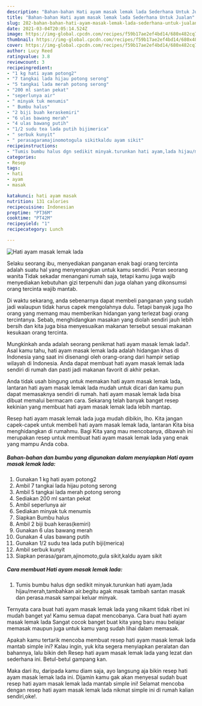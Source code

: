 ```yaml
---
description: "Bahan-bahan Hati ayam masak lemak lada Sederhana Untuk Jualan"
title: "Bahan-bahan Hati ayam masak lemak lada Sederhana Untuk Jualan"
slug: 282-bahan-bahan-hati-ayam-masak-lemak-lada-sederhana-untuk-jualan
date: 2021-03-04T20:05:14.524Z
image: https://img-global.cpcdn.com/recipes/f59b17ae2ef4bd14/680x482cq70/hati-ayam-masak-lemak-lada-foto-resep-utama.jpg
thumbnail: https://img-global.cpcdn.com/recipes/f59b17ae2ef4bd14/680x482cq70/hati-ayam-masak-lemak-lada-foto-resep-utama.jpg
cover: https://img-global.cpcdn.com/recipes/f59b17ae2ef4bd14/680x482cq70/hati-ayam-masak-lemak-lada-foto-resep-utama.jpg
author: Lucy Reed
ratingvalue: 3.8
reviewcount: 3
recipeingredient:
- "1 kg hati ayam potong2"
- "7 tangkai lada hijau potong serong"
- "5 tangkai lada merah potong serong"
- "200 ml santan pekat"
- "seperlunya air"
- " minyak tuk menumis"
- " Bumbu halus"
- "2 biji buah keraskemiri"
- "6 ulas bawang merah"
- "4 ulas bawang putih"
- "1/2 sudu tea lada putih bijimerica"
- " serbuk kunyit"
- " perasagaramajinomotogula sikitkaldu ayam sikit"
recipeinstructions:
- "Tumis bumbu halus dgn sedikit minyak.turunkan hati ayam,lada hijau/merah,tambahkan air.begitu agak masak tambah santan masak dan perasa.masak sampai keluar minyak."
categories:
- Resep
tags:
- hati
- ayam
- masak

katakunci: hati ayam masak 
nutrition: 131 calories
recipecuisine: Indonesian
preptime: "PT36M"
cooktime: "PT42M"
recipeyield: "1"
recipecategory: Lunch

---
```



![Hati ayam masak lemak lada](https://img-global.cpcdn.com/recipes/f59b17ae2ef4bd14/680x482cq70/hati-ayam-masak-lemak-lada-foto-resep-utama.jpg)

Selaku seorang ibu, menyediakan panganan enak bagi orang tercinta adalah suatu hal yang menyenangkan untuk kamu sendiri. Peran seorang  wanita Tidak sekadar menangani rumah saja, tetapi kamu juga wajib menyediakan kebutuhan gizi terpenuhi dan juga olahan yang dikonsumsi orang tercinta wajib mantab.

Di waktu  sekarang, anda sebenarnya dapat membeli panganan yang sudah jadi walaupun tidak harus capek mengolahnya dulu. Tetapi banyak juga lho orang yang memang mau memberikan hidangan yang terlezat bagi orang tercintanya. Sebab, menghidangkan masakan yang diolah sendiri jauh lebih bersih dan kita juga bisa menyesuaikan makanan tersebut sesuai makanan kesukaan orang tercinta. 



Mungkinkah anda adalah seorang penikmat hati ayam masak lemak lada?. Asal kamu tahu, hati ayam masak lemak lada adalah hidangan khas di Indonesia yang saat ini disenangi oleh orang-orang dari hampir setiap wilayah di Indonesia. Anda dapat membuat hati ayam masak lemak lada sendiri di rumah dan pasti jadi makanan favorit di akhir pekan.

Anda tidak usah bingung untuk memakan hati ayam masak lemak lada, lantaran hati ayam masak lemak lada mudah untuk dicari dan kamu pun dapat memasaknya sendiri di rumah. hati ayam masak lemak lada bisa dibuat memalui bermacam cara. Sekarang telah banyak banget resep kekinian yang membuat hati ayam masak lemak lada lebih mantap.

Resep hati ayam masak lemak lada juga mudah dibikin, lho. Kita jangan capek-capek untuk membeli hati ayam masak lemak lada, lantaran Kita bisa menghidangkan di rumahmu. Bagi Kita yang mau mencobanya, dibawah ini merupakan resep untuk membuat hati ayam masak lemak lada yang enak yang mampu Anda coba.

<!--inarticleads1-->

##### Bahan-bahan dan bumbu yang digunakan dalam menyiapkan Hati ayam masak lemak lada:

1. Gunakan 1 kg hati ayam potong2
1. Ambil 7 tangkai lada hijau potong serong
1. Ambil 5 tangkai lada merah potong serong
1. Sediakan 200 ml santan pekat
1. Ambil seperlunya air
1. Sediakan  minyak tuk menumis
1. Siapkan  Bumbu halus
1. Ambil 2 biji buah keras(kemiri)
1. Gunakan 6 ulas bawang merah
1. Gunakan 4 ulas bawang putih
1. Gunakan 1/2 sudu tea lada putih biji(merica)
1. Ambil  serbuk kunyit
1. Siapkan  perasa/garam,ajinomoto,gula sikit,kaldu ayam sikit




<!--inarticleads2-->

##### Cara membuat Hati ayam masak lemak lada:

1. Tumis bumbu halus dgn sedikit minyak.turunkan hati ayam,lada hijau/merah,tambahkan air.begitu agak masak tambah santan masak dan perasa.masak sampai keluar minyak.




Ternyata cara buat hati ayam masak lemak lada yang nikamt tidak ribet ini mudah banget ya! Kamu semua dapat mencobanya. Cara buat hati ayam masak lemak lada Sangat cocok banget buat kita yang baru mau belajar memasak maupun juga untuk kamu yang sudah lihai dalam memasak.

Apakah kamu tertarik mencoba membuat resep hati ayam masak lemak lada mantab simple ini? Kalau ingin, yuk kita segera menyiapkan peralatan dan bahannya, lalu bikin deh Resep hati ayam masak lemak lada yang lezat dan sederhana ini. Betul-betul gampang kan. 

Maka dari itu, daripada kamu diam saja, ayo langsung aja bikin resep hati ayam masak lemak lada ini. Dijamin kamu gak akan menyesal sudah buat resep hati ayam masak lemak lada mantab simple ini! Selamat mencoba dengan resep hati ayam masak lemak lada nikmat simple ini di rumah kalian sendiri,oke!.

